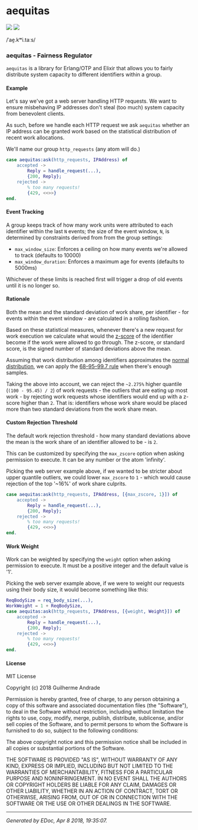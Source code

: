 # aequitas

[![](https://img.shields.io/hexpm/v/aequitas.svg?style=flat)](https://hex.pm/packages/aequitas)
[![](https://travis-ci.org/g-andrade/aequitas.png?branch=master)](https://travis-ci.org/g-andrade/aequitas)

/ˈae̯.kʷi.taːs/

### <span id="aequitas_-_Fairness_Regulator">aequitas - Fairness Regulator</span>

`aequitas` is a library for Erlang/OTP and Elixir that allows you to
fairly distribute system capacity to different identifiers within a
group.

#### <span id="Example">Example</span>

Let's say we've got a web server handling HTTP requests. We want to
ensure misbehaving IP addresses don't steal (too much) system capacity
from benevolent clients.

As such, before we handle each HTTP request we ask `aequitas` whether an
IP address can be granted work based on the statistical distribution of
recent work allocations.

We'll name our group `http_requests` (any atom will do.)

``` erlang
case aequitas:ask(http_requests, IPAddress) of
    accepted ->
        Reply = handle_request(...),
        {200, Reply};
    rejected ->
        % too many requests!
        {429, <<>>}
end.
```

#### <span id="Event_Tracking">Event Tracking</span>

A group keeps track of how many work units were attributed to each
identifier within the last `N` events; the size of the event window,
`N`, is determined by constraints derived from from the group settings:

  - `max_window_size`: Enforces a ceiling on how many events we're
    allowed to track (defaults to 10000)
  - `max_window_duration`: Enforces a maximum age for events (defaults
    to 5000ms)

Whichever of these limits is reached first will trigger a drop of old
events until it is no longer so.

#### <span id="Rationale">Rationale</span>

Both the mean and the standard deviation of work share, per identifier -
for events within the event window - are calculated in a rolling
fashion.

Based on these statistical measures, whenever there's a new request for
work execution we calculate what would the
[z-score](https://en.wikipedia.org/wiki/Standard_score) of the
identifier become if the work were allowed to go through. The z-score,
or standard score, is the signed number of standard deviations above the
mean.

Assuming that work distribution among identifiers approximates the
[normal
distribution](https://en.wikipedia.org/wiki/Normal_distribution), we can
apply the [68–95–99.7
rule](https://en.wikipedia.org/wiki/68%E2%80%9395%E2%80%9399.7_rule)
when there's enough samples.

Taking the above into account, we can reject the `~2.275%` higher
quantile (`(100 - 95.45) / 2`) of work requests - the outliers that are
eating up most work - by rejecting work requests whose identifiers would
end up with a z-score higher than `2`. That is: identifiers whose work
share would be placed more than two standard deviations from the work
share
mean.

#### <span id="Custom_Rejection_Threshold">Custom Rejection Threshold</span>

The default work rejection threshold - how many standard deviations
above the mean is the work share of an identifier allowed to be - is
`2`.

This can be customized by specifying the `max_zscore` option when asking
permission to execute. It can be any number or the atom 'infinity'.

Picking the web server example above, if we wanted to be stricter about
upper quantile outliers, we could lower `max_zscore` to `1` - which
would cause rejection of the top '~16%' of work share culprits.

``` erlang
case aequitas:ask(http_requests, IPAddress, [{max_zscore, 1}]) of
    accepted ->
        Reply = handle_request(...),
        {200, Reply};
    rejected ->
        % too many requests!
        {429, <<>>}
end.
```

#### <span id="Work_Weight">Work Weight</span>

Work can be weighted by specifying the `weight` option when asking
permission to execute. It must be a positive integer and the default
value is '1'.

Picking the web server example above, if we were to weight our requests
using their body size, it would become something like this:

``` erlang
ReqBodySize = req_body_size(...),
WorkWeight = 1 + ReqBodySize,
case aequitas:ask(http_requests, IPAddress, [{weight, Weight}]) of
    accepted ->
        Reply = handle_request(...),
        {200, Reply};
    rejected ->
        % too many requests!
        {429, <<>>}
end.
```

#### <span id="License">License</span>

MIT License

Copyright (c) 2018 Guilherme Andrade

Permission is hereby granted, free of charge, to any person obtaining a
copy of this software and associated documentation files (the
"Software"), to deal in the Software without restriction, including
without limitation the rights to use, copy, modify, merge, publish,
distribute, sublicense, and/or sell copies of the Software, and to
permit persons to whom the Software is furnished to do so, subject to
the following conditions:

The above copyright notice and this permission notice shall be included
in all copies or substantial portions of the Software.

THE SOFTWARE IS PROVIDED "AS IS", WITHOUT WARRANTY OF ANY KIND, EXPRESS
OR IMPLIED, INCLUDING BUT NOT LIMITED TO THE WARRANTIES OF
MERCHANTABILITY, FITNESS FOR A PARTICULAR PURPOSE AND NONINFRINGEMENT.
IN NO EVENT SHALL THE AUTHORS OR COPYRIGHT HOLDERS BE LIABLE FOR ANY
CLAIM, DAMAGES OR OTHER LIABILITY, WHETHER IN AN ACTION OF CONTRACT,
TORT OR OTHERWISE, ARISING FROM, OUT OF OR IN CONNECTION WITH THE
SOFTWARE OR THE USE OR OTHER DEALINGS IN THE
SOFTWARE.

-----

*Generated by EDoc, Apr 8 2018, 19:35:07.*
